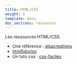 ```yaml
---
title: HTML/CSS
weight: 5
template: docs
doc_sections: ressource
---
```


Les ressources HTML/CSS

* Une référence : [alsacreations](https://www.alsacreations.com/tutoriels/)
* [html5doctor](http://html5doctor.com/element-index/)
* Un tuto css : [css-faciles](http://www.css-faciles.com/premiers-pas-css.php)
